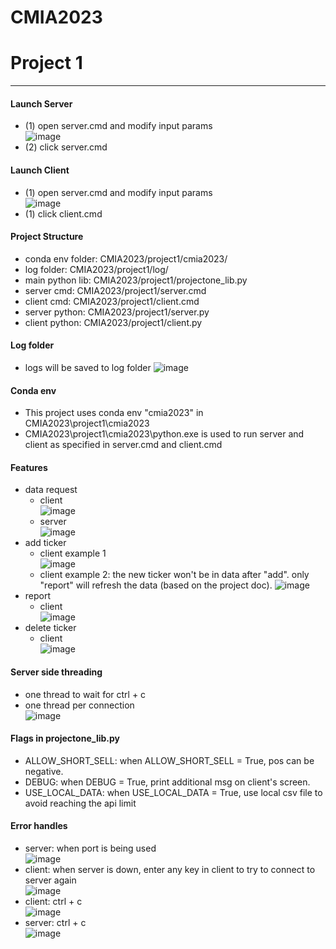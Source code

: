 # CMIA2023
# Project 1
--------------------
#### Launch Server
- (1) open server.cmd and modify input params\
![image](https://user-images.githubusercontent.com/123887929/215348237-9a234ab2-7e71-413e-b9a4-d5d59eedb784.png)
- (2) click server.cmd


#### Launch Client
- (1) open server.cmd and modify input params\
![image](https://user-images.githubusercontent.com/123887929/215348248-3a7c0842-a554-43ef-8db2-2f35fc350858.png)
- (1) click client.cmd

#### Project Structure
- conda env folder: CMIA2023/project1/cmia2023/
- log folder: CMIA2023/project1/log/
- main python lib: CMIA2023/project1/projectone_lib.py
- server cmd: CMIA2023/project1/server.cmd
- client cmd: CMIA2023/project1/client.cmd
- server python: CMIA2023/project1/server.py
- client python: CMIA2023/project1/client.py


#### Log folder
- logs will be saved to log folder 
![image](https://user-images.githubusercontent.com/123887929/215348361-df8da4ef-3099-40a4-bccd-c081ae8dc161.png)


#### Conda env
- This project uses conda env "cmia2023" in CMIA2023\project1\cmia2023
- CMIA2023\project1\cmia2023\python.exe is used to run server and client as specified in server.cmd and client.cmd

#### Features
- data request
  - client\
    ![image](https://user-images.githubusercontent.com/123887929/215348723-9ea28bd8-c9fb-4a1f-9d9b-a72a4a50689d.png)
  - server\
    ![image](https://user-images.githubusercontent.com/123887929/215348755-1e309d86-2a97-4439-88d6-346700ef252b.png)
- add ticker
  - client example 1\
    ![image](https://user-images.githubusercontent.com/123887929/215348978-ef07f8da-dba8-4cd0-b7b3-5cb51b7030ce.png)
  - client example 2: the new ticker won't be in data after "add". only "report" will refresh the data (based on the project doc).
    ![image](https://user-images.githubusercontent.com/123887929/215349199-8a991ba0-4357-46cc-9e17-30943657c99c.png)
- report
  - client\
    ![image](https://user-images.githubusercontent.com/123887929/215349044-7a6cfc7d-5331-431c-bf05-2bb99752c7d8.png)
- delete ticker
  - client\
  ![image](https://user-images.githubusercontent.com/123887929/215349080-e5314daf-7898-40a4-9a65-814d80a1d0e5.png)


#### Server side threading
- one thread to wait for ctrl + c
- one thread per connection\
![image](https://user-images.githubusercontent.com/123887929/215349370-c0081db2-670b-4c53-9f06-05ee1a24a585.png)

#### Flags in projectone_lib.py
- ALLOW_SHORT_SELL: when ALLOW_SHORT_SELL = True, pos can be negative.
- DEBUG: when DEBUG = True, print additional msg on client's screen.
- USE_LOCAL_DATA: when USE_LOCAL_DATA = True, use local csv file to avoid reaching the api limit

#### Error handles
- server: when port is being used\
![image](https://user-images.githubusercontent.com/123887929/215348542-79fc4735-69e2-472e-aeb7-6cb907ee2231.png)
- client: when server is down, enter any key in client to try to connect to server again\
![image](https://user-images.githubusercontent.com/123887929/215348899-ba6d4be7-e7c1-48db-9ae2-e23c7cb75dc6.png)
- client: ctrl + c\
![image](https://user-images.githubusercontent.com/123887929/215349231-dedce750-74aa-4b3f-9e26-25911d9d0a25.png)
- server: ctrl + c\
![image](https://user-images.githubusercontent.com/123887929/215349255-6a20ee04-e3fe-46ed-8064-38a75c7bc065.png)





